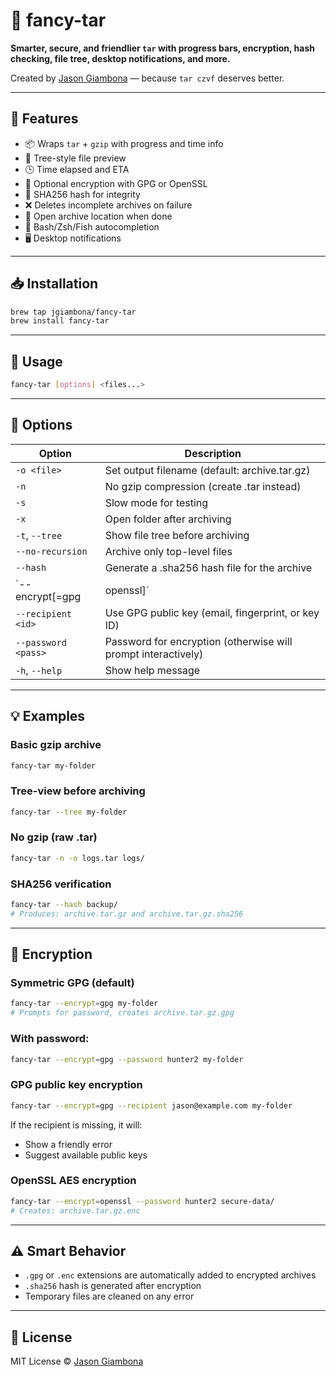 # 🎁 fancy-tar

**Smarter, secure, and friendlier `tar` with progress bars, encryption, hash checking, file tree, desktop notifications, and more.**

Created by [Jason Giambona](https://github.com/jgiambona) — because `tar czvf` deserves better.

---

## 🚀 Features

- 📦 Wraps `tar` + `gzip` with progress and time info
- 🌳 Tree-style file preview
- 🕒 Time elapsed and ETA
- 🔐 Optional encryption with GPG or OpenSSL
- 📑 SHA256 hash for integrity
- ❌ Deletes incomplete archives on failure
- 📂 Open archive location when done
- 🐚 Bash/Zsh/Fish autocompletion
- 🖥️ Desktop notifications

---

## 📥 Installation

```bash
brew tap jgiambona/fancy-tar
brew install fancy-tar
```

---

## 🧠 Usage

```bash
fancy-tar [options] <files...>
```

---

## 🧰 Options

| Option                    | Description                                                               |
|---------------------------|---------------------------------------------------------------------------|
| `-o <file>`               | Set output filename (default: archive.tar.gz)                             |
| `-n`                      | No gzip compression (create .tar instead)                                 |
| `-s`                      | Slow mode for testing                                                     |
| `-x`                      | Open folder after archiving                                               |
| `-t`, `--tree`            | Show file tree before archiving                                           |
| `--no-recursion`          | Archive only top-level files                                              |
| `--hash`                  | Generate a .sha256 hash file for the archive                              |
| `--encrypt[=gpg|openssl]` | Encrypt using GPG (default) or OpenSSL                                    |
| `--recipient <id>`        | Use GPG public key (email, fingerprint, or key ID)                         |
| `--password <pass>`       | Password for encryption (otherwise will prompt interactively)             |
| `-h`, `--help`            | Show help message                                                         |

---

## 💡 Examples

### Basic gzip archive
```bash
fancy-tar my-folder
```

### Tree-view before archiving
```bash
fancy-tar --tree my-folder
```

### No gzip (raw .tar)
```bash
fancy-tar -n -o logs.tar logs/
```

### SHA256 verification
```bash
fancy-tar --hash backup/
# Produces: archive.tar.gz and archive.tar.gz.sha256
```

---

## 🔐 Encryption

### Symmetric GPG (default)
```bash
fancy-tar --encrypt=gpg my-folder
# Prompts for password, creates archive.tar.gz.gpg
```

### With password:
```bash
fancy-tar --encrypt=gpg --password hunter2 my-folder
```

### GPG public key encryption
```bash
fancy-tar --encrypt=gpg --recipient jason@example.com my-folder
```

If the recipient is missing, it will:
- Show a friendly error
- Suggest available public keys

### OpenSSL AES encryption
```bash
fancy-tar --encrypt=openssl --password hunter2 secure-data/
# Creates: archive.tar.gz.enc
```

---

## ⚠️ Smart Behavior

- `.gpg` or `.enc` extensions are automatically added to encrypted archives
- `.sha256` hash is generated after encryption
- Temporary files are cleaned on any error

---

## 📜 License

MIT License © [Jason Giambona](https://github.com/jgiambona)

